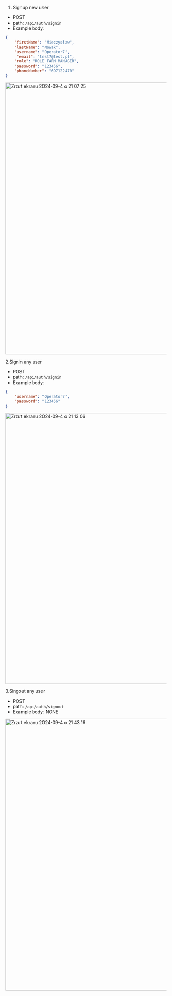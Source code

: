 1. Signup new user
* POST
* path: ```/api/auth/signin```
* Example body:

``` json
{
	"firstName": "Mieczysław",
	"lastName": "Nowak",
	"username": "Operator7",
	 "email": "test7@test.pl",
	"role": "ROLE_FARM_MANAGER",
	"password": "123456",
	"phoneNumber": "697122470"
}
```

<img width="849" alt="Zrzut ekranu 2024-09-4 o 21 07 25" src="https://github.com/user-attachments/assets/67c288b5-8f89-4fbf-b658-3f102e9e0017">


2.Signin any user
* POST
* path: ```/api/auth/signin```
* Example body:

``` json
{
	"username": "Operator7",
    "password": "123456"
}
```

<img width="846" alt="Zrzut ekranu 2024-09-4 o 21 13 06" src="https://github.com/user-attachments/assets/d8d94b06-4f56-480a-90b6-4df4e71a0b72">


3.Singout any user
* POST
* path: ```/api/auth/signout```
* Example body: NONE

<img width="849" alt="Zrzut ekranu 2024-09-4 o 21 43 16" src="https://github.com/user-attachments/assets/1481c26e-7aeb-4d8e-bef5-4c0ecf4cd0d7">
